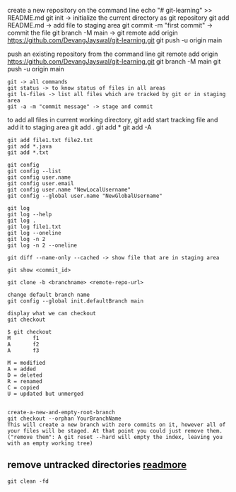 create a new repository on the command line
	echo "# git-learning" >> README.md
	git init -> initialize the current directory as git repository
	git add README.md -> add file to staging area
	git commit -m "first commit" -> commit the file
	git branch -M main -> 
	git remote add origin https://github.com/DevangJayswal/git-learning.git
	git push -u origin main
	
push an existing repository from the command line
	git remote add origin https://github.com/DevangJayswal/git-learning.git
	git branch -M main
	git push -u origin main
	
	git -> all commands
	git status -> to know status of files in all areas
	git ls-files -> list all files which are tracked by git or in staging area	
	git -a -m "commit message" -> stage and commit
	
to add all files in current working directory, git add start tracking file and add it to staging area
	git add .
	git add *
	git add -A 
	
	git add file1.txt file2.txt 
	git add *.java 
	git add *.txt 
	
	git config
	git config --list
	git config user.name
	git config user.email
	git config user.name "NewLocalUsername"
	git config --global user.name "NewGlobalUsername"
	
	git log
	git log --help
	git log . 
	git log file1.txt
	git log --oneline
	git log -n 2
	git log -n 2 --oneline
	
	git diff --name-only --cached -> show file that are in staging area
	
	git show <commit_id>
	
	git clone -b <branchname> <remote-repo-url>
	
	change default branch name
	git config --global init.defaultBranch main
	
	display what we can checkout
	git checkout
	
	$ git checkout
	M       f1
	A       f2
	A       f3	
	
	M = modified
	A = added
	D = deleted
	R = renamed
	C = copied
	U = updated but unmerged
	
	
	create-a-new-and-empty-root-branch	
	git checkout --orphan YourBranchName
	This will create a new branch with zero commits on it, however all of your files will be staged. At that point you could just remove them.
	("remove them": A git reset --hard will empty the index, leaving you with an empty working tree)

## remove untracked directories [readmore](https://stackoverflow.com/questions/1499157/git-checkout-pull-doesnt-remove-directories)
`git clean -fd`

